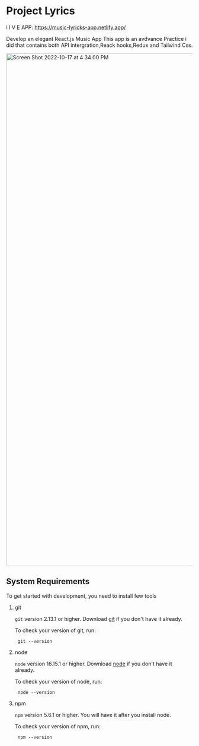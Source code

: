 # Project Lyrics

l I V E APP:   https://music-lyricks-app.netlify.app/

Develop an elegant React.js Music App
This app is  an avdvance Practice i did that contains both API intergration,Reack hooks,Redux and Tailwind Css. 

<img width="1383" alt="Screen Shot 2022-10-17 at 4 34 00 PM" src="https://user-images.githubusercontent.com/31152976/196581960-dc691a02-c0e7-436e-b65a-7d16b6d451c2.png">




## System Requirements

To get started with development, you need to install few tools

1. git 
   
   `git` version 2.13.1 or higher. Download [git](https://git-scm.com/downloads) if you don't have it already.

   To check your version of git, run:

   ```shell
    git --version
   ```

2. node 
   
   `node` version 16.15.1 or higher. Download [node](https://nodejs.org/en/download/) if you don't have it already.

   To check your version of node, run:

   ```shell
    node --version
   ```

3. npm
  
   `npm` version 5.6.1 or higher. You will have it after you install node.

   To check your version of npm, run:

   ```shell
    npm --version
   ```

